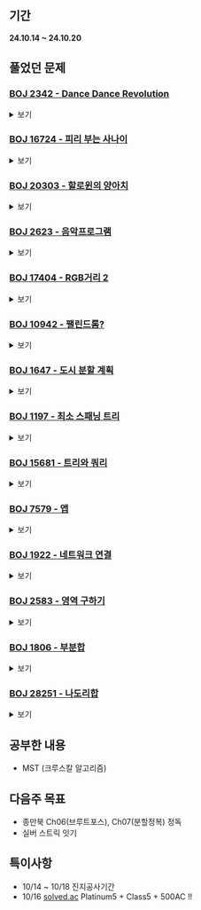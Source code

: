 ## 기간
**24.10.14 ~ 24.10.20**

## 풀었던 문제

### [BOJ 2342 - Dance Dance Revolution](https://www.acmicpc.net/problem/2342)
<details>
<summary>보기</summary> 

- 정보
    - Tier: GoldⅢ
    - Tag: dynamic_programming

- 타임라인
    - Problem Open: 10/14 13:00? 
    - Tag Open: --/-- --:--
    - Solve: 10/14 19:17

- 풀이
    - 동작을 11개의 번호로 나눠서 DP로 풀이 (ex. {0,0} -> 0번째 동작, {0,1} -> 1번째 동작...) + ({left, right}에서 left <= right)
    - $memo[i][j]$: i번째 동작에서 j번 동작을 취했을 때 힘의 최솟값 (j $\in$ 입력받은 발판위치가 무조건 들어가도록 하는 값)
    - $cost[i][j]$: i번 위치에서 j번 위치로 이동시 드는 힘의 값
    - $memo[i][j] = min{\sum_{k=0}^{11} memo[i - 1][k] + cost[k][j]}$

- 회고
    - 실 풀이시간 약 50분 (구현에 30분정도..)
    - 아.. DP 너무 어렵..

</details>

### [BOJ 16724 - 피리 부는 사나이](https://www.acmicpc.net/problem/16724)
<details>
<summary>보기</summary> 

- 정보
    - Tier: GoldⅢ
    - Tag: union_find

- 타임라인
    - Problem Open: 10/14 13:00? 
    - Tag Open: --/-- --:--
    - Solve: 10/14 19:43

- 풀이
    - 맵을 구역별로 나눈 2차원 배열 locNum을 생성하여 탐색과 갱신을 반복
    - 탐색시 사이클이 생기면 새로운 구역, 다른 구역에 도달하면 기존 구역에 포함된 것.
    - 새로 나온 구역의 개수 = 정답

- 회고
    - 실 풀이시간 약 30분 (구현에 20분정도..)

</details>

### [BOJ 20303 - 할로윈의 양아치](https://www.acmicpc.net/problem/20303)
<details>
<summary>보기</summary> 

- 정보
    - Tier: GoldⅢ
    - Tag: union_find, knapsack

- 타임라인
    - Problem Open: 10/14 13:00? 
    - Tag Open: --/-- --:--
    - Solve: 10/14 22:42

- 풀이
    - union find 사용 후 knapsack 문제로 풀이

- 회고
    - 실 풀이시간 약 70분? (구현에 60분정도..)
    - 자꾸 MLE나서 DP문젠가 싶었는데 union_find 함수 이상하게 짜놓음.. 정확히 이해하고 코드를 짜도록 하자
    - ```cpp
      void connect(int u, int v) {
        u = findParent(u);
        v = findParent(v);
        if (u < v) parent[v] = u;
        else parent[u] = v;
      }

</details>

### [BOJ 2623 - 음악프로그램](https://www.acmicpc.net/problem/2623)
<details>
<summary>보기</summary> 

- 정보
    - Tier: GoldⅢ
    - Tag: topological_sorting

- 타임라인
    - Problem Open: 10/14 23:00 
    - Tag Open: --/-- --:--
    - Solve: 10/14 23:14

- 풀이
    - 위상정렬을 활용하여 풀이
    - 보조 PD가 담당한 가수들을 입력받을 때, 중복된 에지 체크하지 않도록 주의하며 에지와 차수를 갱신함.
    - 0이 나올 조건을 제외함 = 사이클이 나오는 것 (특히 양방향 에지)
    - 주의점: 담당 가수의 수가 2명 미만일 경우도 있음.

- 회고
    - 사이클 여부를 체크하지 않아 WA가 났었음.
    - 알고리즘을 사용하기 위해 조건이 충족되었는지 확인하는 습관 가지기

</details>

### [BOJ 17404 - RGB거리 2](https://www.acmicpc.net/problem/17404)
<details>
<summary>보기</summary> 

- 정보
    - Tier: GoldⅣ
    - Tag: dynamic_programming

- 타임라인
    - Problem Open: 10/15 11:50 
    - Tag Open: --/-- --:--
    - Solve: 10/14 12:44

- 풀이
    - $dp[i][j]$ = 첫 시작 색이 $j/3$번째이고, 현재 색이 $j%3%일때 최소 누적 합
    - 정답 : $dp[N-1][k] (k \in \lbrace 1, 2, 3, 5, 6, 7\rbrace)$ -> $0, 4, 8$번째 제외

- 회고
    - DP 어려워용

</details>

### [BOJ 10942 - 팰린드롬?](https://www.acmicpc.net/problem/10942)
<details>
<summary>보기</summary> 

- 정보
    - Tier: GoldⅣ
    - Tag: dynamic_programming

- 타임라인
    - Problem Open: 10/15 18:40
    - Tag Open: --/-- --:--
    - Solve: 10/15 18:54

- 풀이
    - 팰린드롬이 되는 경우의 수를 다 조사하여 2차원 배열에 저장 (memo[i][j] = i~j가 팰린드롬인가)
    - ```cpp
      void update(int start, int end) {
        while (nums[start] == nums[end]) {
            memo[start][end] = true;
            start--; end++;
            if (start < 0 || end >= N) break;
        }
      }

- 회고
    - EASY~

</details>

### [BOJ 1647 - 도시 분할 계획](https://www.acmicpc.net/problem/1647)
<details>
<summary>보기</summary> 

- 정보
    - Tier: GoldⅣ
    - Tag: MST

- 타임라인
    - Problem Open: 10/15 18:55
    - Tag Open: 10/15 19:47
    - Solve: 10/15 20:03

- 풀이
    - 크루스칼 알고리즘을 사용하여 풀이
    - ans = MST 가중치 - MST 가중치 안의 최대값

- 회고
    - MST를 배웠다. (맛있다)

</details>

### [BOJ 1197 - 최소 스패닝 트리](https://www.acmicpc.net/problem/1197)
<details>
<summary>보기</summary> 

- 정보
    - Tier: GoldⅣ
    - Tag: MST

- 타임라인
    - Problem Open: 10/15 22:00
    - Tag Open: --/-- --:--
    - Solve: 10/15 23:06

- 풀이
    - 전형적인 MST 찾는 문제 (크루스칼로 풀이)

- 회고
    - 약 10분만에 구현이 끝났으나, 정렬 함수를 이상하게 짜는 바람에 50분을 날려버림
    - **정렬 함수 구현시 <= 또는 >= 절때 사용 금지**

</details>

### [BOJ 15681 - 트리와 쿼리](https://www.acmicpc.net/problem/15681)
<details>
<summary>보기</summary> 

- 정보
    - Tier: GoldⅤ
    - Tag: dp_tree

- 타임라인
    - Problem Open: 10/15 23:10
    - Tag Open: --/-- --:--
    - Solve: 10/15 23:18

- 풀이
    - DFS로 쿼리 수 찾아서 memo에 저장하여 바로 출력할 수 있게 풀이

- 회고
    - EASY~(2)

</details>

### [BOJ 7579 - 앱](https://www.acmicpc.net/problem/7579)
<details>
<summary>보기</summary> 

- 정보
    - Tier: GoldⅢ
    - Tag: knapsack

- 타임라인
    - Problem Open: 10/16 18:00
    - Tag Open: --/-- --:--
    - Solve: 10/16 18:35

- 풀이
    - 냅색문제로 2차원 $memo$ 만든 후, $ans = min \lbrace K | K \in memo[i][j] \le M \rbrace $를 출력

- 회고
    - 구현에 좀 버벅임

</details>

### [BOJ 1922 - 네트워크 연결](https://www.acmicpc.net/problem/1922)
<details>
<summary>보기</summary> 

- 정보
    - Tier: GoldⅣ
    - Tag: MST

- 타임라인
    - Problem Open: 10/16 18:36
    - Tag Open: --/-- --:--
    - Solve: 10/16 18:51

- 풀이
    - 크루스칼로 풀이

- 회고
    - MST, 크루스칼 복습

</details>

### [BOJ 2583 - 영역 구하기](https://www.acmicpc.net/problem/2583)
<details>
<summary>보기</summary> 

- 정보
    - Tier: SilverⅠ
    - Tag: graph_traversal

- 타임라인
    - Problem Open: 10/16 19:20??
    - Tag Open: --/-- --:--
    - Solve: 10/16 19:40

- 풀이
    - DFS로 풀이

- 회고
    - 구현에 조금 버벅임

</details>

### [BOJ 1806 - 부분합](https://www.acmicpc.net/problem/1806)
<details>
<summary>보기</summary> 

- 정보
    - Tier: GoldⅣ
    - Tag: two_pointer

- 타임라인
    - Problem Open: 10/16 19:00??
    - Tag Open: --/-- --:--
    - Solve: 10/16 19:48

- 풀이
    - 누적합과 투포인터를 활용하는 아주 쉬운 문제
    - ```cpp
      while (right <= N) {
        if (sum[right] - sum[left] >= M) {
            ans = min(ans, right - left);
            left++;
        } else {
            right++;
        }
      }

      cout << (ans == INF ? 0 : ans);

- 회고
    - 실 풀이시간 약 20분

</details>

### [BOJ 28251 - 나도리합](https://www.acmicpc.net/problem/28251)
<details>
<summary>보기</summary> 

- 정보
    - Tier: GoldⅢ
    - Tag: union_find

- 타임라인
    - Problem Open: 10/17 11:55
    - Tag Open: --/-- --:--
    - Solve: 10/17 12:30

- 풀이
    - union_find를 활용하여 풀이
    - memo[i] = i가 속해있는 그룹의 전투력, sum[i] = i가 속해있는 그룹의 누적값
    - u가 속해있는 그룹과 v가 속해있는 그룹을 합칠 때 전투력 = memo[u] + memo[v] + sum[u] * sum[v]
    - ```cpp
      long long unionParent(int a, int b) {
        a = getParent(a);
        b = getParent(b);
        if (a != b) {
          parent[b] = a;
            
          memo[a] = memo[a] + memo[b] + sum[a] * sum[b];
          sum[a] += sum[b];
          memo[b] = 0; sum[b] = 0;
        }
        return memo[a];
      }

- 회고
    - 정답의 최대 크기를 측정하지 않아 오버플로우로 WA 한번 났음. ㄲㅂ

</details>

## 공부한 내용
- MST (크루스칼 알고리즘)

## 다음주 목표
- 종만북 Ch06(브루트포스), Ch07(분할정복) 정독
- 실버 스트릭 잇기

## 특이사항
- 10/14 ~ 10/18 진지공사기간
- 10/16 [solved.ac](https://solved.ac/profile/yim2ul2et) Platinum5 + Class5 + 500AC !!
